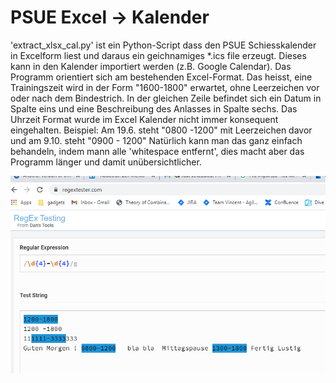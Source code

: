 # PSUE Excel -> Kalender  
'extract_xlsx_cal.py' ist ein Python-Script dass den PSUE Schiesskalender in Excelform liest und daraus ein geichnamiges *.ics file erzeugt. 
Dieses kann in den Kalender importiert werden (z.B. Google Calendar). 
Das Programm orientiert sich am bestehenden Excel-Format. Das heisst, eine Trainingszeit wird in der Form "1600-1800" erwartet, 
ohne Leerzeichen vor oder nach dem Bindestrich. In der gleichen Zeile befindet sich ein Datum in Spalte eins und eine Beschreibung des
Anlasses in Spalte sechs.
Das Uhrzeit Format wurde im Excel Kalender nicht immer konsequent eingehalten. Beispiel: Am 19.6. steht "0800 -1200" mit Leerzeichen davor und am 9.10. steht "0900 - 1200" 
Natürlich kann man das ganz einfach behandeln, indem mann alle 'whitespace entfernt', dies macht aber das Programm länger und damit unübersichtlicher.


![regextester](doc\RegexTesterCapture.png)
